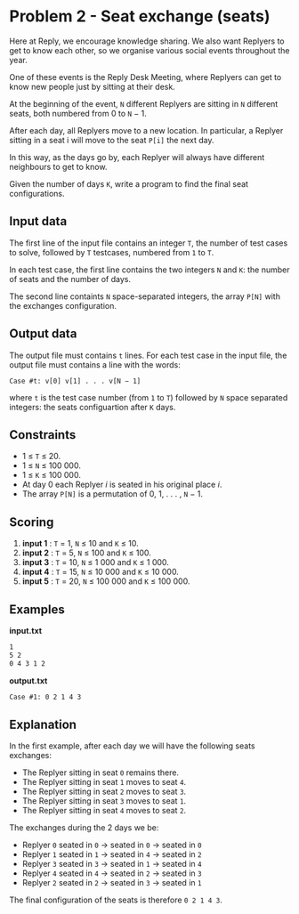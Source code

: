 # Problem 2 - Seat exchange (seats)
Here at Reply, we encourage knowledge sharing. We also want Replyers to get to know each other, so we organise various social events throughout the year.

One of these events is the Reply Desk Meeting, where Replyers can get to know new people just by sitting at their desk.

At the beginning of the event, `N` different Replyers are sitting in `N` different seats, both numbered from 0 to `N` − 1.

After each day, all Replyers move to a new location. In particular, a Replyer sitting in a seat i will move to the seat `P[i]` the next day.

In this way, as the days go by, each Replyer will always have different neighbours to get to know.

Given the number of days `K`, write a program to find the final seat configurations.

## Input data
The first line of the input file contains an integer `T`, the number of test cases to solve, followed by `T` testcases, numbered from `1` to `T`.

In each test case, the first line contains the two integers `N` and `K`: the number of seats and the number of days.

The second line containts `N` space-separated integers, the array `P[N]` with the exchanges configuration.

## Output data
The output file must contains `t` lines. For each test case in the input file, the output file must contains a line with the words:

`Case #t: v[0] v[1] . . . v[N − 1]`

where `t` is the test case number (from `1` to `T`) followed by `N` space separated integers: the seats configuartion after `K` days.

## Constraints
 - 1 ≤ `T` ≤ 20.
 - 1 ≤ `N` ≤ 100 000.
 - 1 ≤ `K` ≤ 100 000.
 - At day 0 each Replyer *i* is seated in his original place *i*.
 - The array `P[N]` is a permutation of 0, 1, . . . , `N` − 1.

## Scoring
 1. **input 1** : `T` = 1, `N` ≤ 10 and `K` ≤ 10.
 2. **input 2** : `T` = 5, `N` ≤ 100 and `K` ≤ 100.
 3. **input 3** : `T` = 10, `N` ≤ 1 000 and `K` ≤ 1 000.
 4. **input 4** : `T` = 15, `N` ≤ 10 000 and `K` ≤ 10 000.
 5. **input 5** : `T` = 20, `N` ≤ 100 000 and `K` ≤ 100 000.

## Examples
**input.txt**
```txt
1
5 2
0 4 3 1 2
```
**output.txt**
```txt
Case #1: 0 2 1 4 3
```

## Explanation
In the first example, after each day we will have the following seats exchanges:

 - The Replyer sitting in seat `0` remains there.
 - The Replyer sitting in seat `1` moves to seat `4`.
 - The Replyer sitting in seat `2` moves to seat `3`.
 - The Replyer sitting in seat `3` moves to seat `1`.
 - The Replyer sitting in seat `4` moves to seat `2`.

The exchanges during the 2 days we be:

 - Replyer `0` seated in `0` → seated in `0` → seated in `0`
 - Replyer `1` seated in `1` → seated in `4` → seated in `2`
 - Replyer `3` seated in `3` → seated in `1` → seated in `4`
 - Replyer `4` seated in `4` → seated in `2` → seated in `3`
 - Replyer `2` seated in `2` → seated in `3` → seated in `1`

The final configuration of the seats is therefore `0 2 1 4 3`.